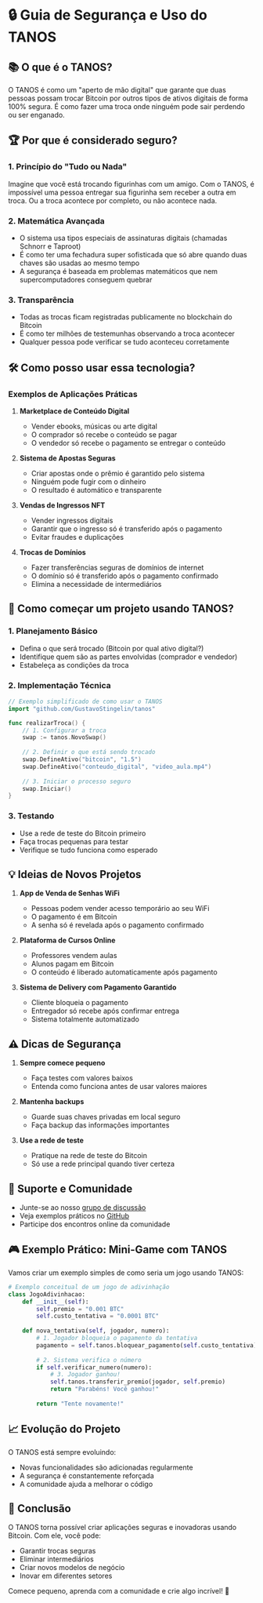 # 🔒 Guia de Segurança e Uso do TANOS

## 📚 O que é o TANOS?

O TANOS é como um "aperto de mão digital" que garante que duas pessoas possam trocar Bitcoin por outros tipos de ativos digitais de forma 100% segura. É como fazer uma troca onde ninguém pode sair perdendo ou ser enganado.

## 🏆 Por que é considerado seguro?

### 1. Princípio do "Tudo ou Nada"
Imagine que você está trocando figurinhas com um amigo. Com o TANOS, é impossível uma pessoa entregar sua figurinha sem receber a outra em troca. Ou a troca acontece por completo, ou não acontece nada.

### 2. Matemática Avançada
- O sistema usa tipos especiais de assinaturas digitais (chamadas Schnorr e Taproot)
- É como ter uma fechadura super sofisticada que só abre quando duas chaves são usadas ao mesmo tempo
- A segurança é baseada em problemas matemáticos que nem supercomputadores conseguem quebrar

### 3. Transparência
- Todas as trocas ficam registradas publicamente no blockchain do Bitcoin
- É como ter milhões de testemunhas observando a troca acontecer
- Qualquer pessoa pode verificar se tudo aconteceu corretamente

## 🛠️ Como posso usar essa tecnologia?

### Exemplos de Aplicações Práticas

1. **Marketplace de Conteúdo Digital**
   - Vender ebooks, músicas ou arte digital
   - O comprador só recebe o conteúdo se pagar
   - O vendedor só recebe o pagamento se entregar o conteúdo

2. **Sistema de Apostas Seguras**
   - Criar apostas onde o prêmio é garantido pelo sistema
   - Ninguém pode fugir com o dinheiro
   - O resultado é automático e transparente

3. **Vendas de Ingressos NFT**
   - Vender ingressos digitais
   - Garantir que o ingresso só é transferido após o pagamento
   - Evitar fraudes e duplicações

4. **Trocas de Domínios**
   - Fazer transferências seguras de domínios de internet
   - O domínio só é transferido após o pagamento confirmado
   - Elimina a necessidade de intermediários

## 🎯 Como começar um projeto usando TANOS?

### 1. Planejamento Básico
- Defina o que será trocado (Bitcoin por qual ativo digital?)
- Identifique quem são as partes envolvidas (comprador e vendedor)
- Estabeleça as condições da troca

### 2. Implementação Técnica
```go
// Exemplo simplificado de como usar o TANOS
import "github.com/GustavoStingelin/tanos"

func realizarTroca() {
    // 1. Configurar a troca
    swap := tanos.NovoSwap()
    
    // 2. Definir o que está sendo trocado
    swap.DefineAtivo("bitcoin", "1.5")
    swap.DefineAtivo("conteudo_digital", "video_aula.mp4")
    
    // 3. Iniciar o processo seguro
    swap.Iniciar()
}
```

### 3. Testando
- Use a rede de teste do Bitcoin primeiro
- Faça trocas pequenas para testar
- Verifique se tudo funciona como esperado

## 💡 Ideias de Novos Projetos

1. **App de Venda de Senhas WiFi**
   - Pessoas podem vender acesso temporário ao seu WiFi
   - O pagamento é em Bitcoin
   - A senha só é revelada após o pagamento confirmado

2. **Plataforma de Cursos Online**
   - Professores vendem aulas
   - Alunos pagam em Bitcoin
   - O conteúdo é liberado automaticamente após pagamento

3. **Sistema de Delivery com Pagamento Garantido**
   - Cliente bloqueia o pagamento
   - Entregador só recebe após confirmar entrega
   - Sistema totalmente automatizado

## ⚠️ Dicas de Segurança

1. **Sempre comece pequeno**
   - Faça testes com valores baixos
   - Entenda como funciona antes de usar valores maiores

2. **Mantenha backups**
   - Guarde suas chaves privadas em local seguro
   - Faça backup das informações importantes

3. **Use a rede de teste**
   - Pratique na rede de teste do Bitcoin
   - Só use a rede principal quando tiver certeza

## 🤝 Suporte e Comunidade

- Junte-se ao nosso [grupo de discussão](link_do_grupo)
- Veja exemplos práticos no [GitHub](link_do_github)
- Participe dos encontros online da comunidade

## 🎮 Exemplo Prático: Mini-Game com TANOS

Vamos criar um exemplo simples de como seria um jogo usando TANOS:

```python
# Exemplo conceitual de um jogo de adivinhação
class JogoAdivinhacao:
    def __init__(self):
        self.premio = "0.001 BTC"
        self.custo_tentativa = "0.0001 BTC"
        
    def nova_tentativa(self, jogador, numero):
        # 1. Jogador bloqueia o pagamento da tentativa
        pagamento = self.tanos.bloquear_pagamento(self.custo_tentativa)
        
        # 2. Sistema verifica o número
        if self.verificar_numero(numero):
            # 3. Jogador ganhou!
            self.tanos.transferir_premio(jogador, self.premio)
            return "Parabéns! Você ganhou!"
        
        return "Tente novamente!"
```

## 📈 Evolução do Projeto

O TANOS está sempre evoluindo:
- Novas funcionalidades são adicionadas regularmente
- A segurança é constantemente reforçada
- A comunidade ajuda a melhorar o código

## 🎯 Conclusão

O TANOS torna possível criar aplicações seguras e inovadoras usando Bitcoin. Com ele, você pode:
- Garantir trocas seguras
- Eliminar intermediários
- Criar novos modelos de negócio
- Inovar em diferentes setores

Comece pequeno, aprenda com a comunidade e crie algo incrível! 🚀